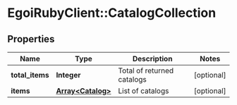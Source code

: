 # EgoiRubyClient::CatalogCollection

## Properties
Name | Type | Description | Notes
------------ | ------------- | ------------- | -------------
**total_items** | **Integer** | Total of returned catalogs | [optional] 
**items** | [**Array&lt;Catalog&gt;**](Catalog.md) | List of catalogs | [optional] 


